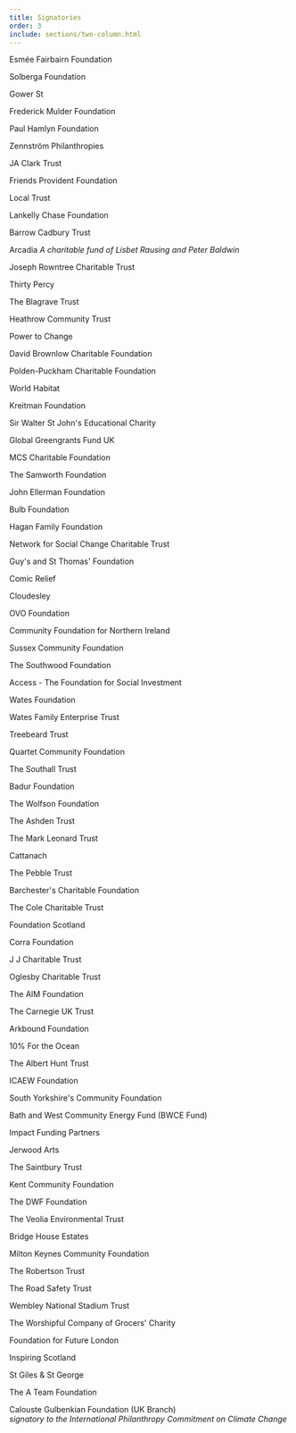 ```yaml
---
title: Signatories
order: 3
include: sections/two-column.html
---
```

Esmée Fairbairn Foundation

Solberga Foundation

Gower St

Frederick Mulder Foundation

Paul Hamlyn Foundation

Zennström Philanthropies

JA Clark Trust

Friends Provident Foundation

Local Trust

Lankelly Chase Foundation

Barrow Cadbury Trust

Arcadia *A charitable fund of Lisbet Rausing and Peter Baldwin*

Joseph Rowntree Charitable Trust

Thirty Percy

The Blagrave Trust

Heathrow Community Trust

Power to Change

David Brownlow Charitable Foundation

Polden-Puckham Charitable Foundation

World Habitat

Kreitman Foundation

Sir Walter St John's Educational Charity

Global Greengrants Fund UK

MCS Charitable Foundation

The Samworth Foundation

John Ellerman Foundation

Bulb Foundation

Hagan Family Foundation

Network for Social Change Charitable Trust

Guy's and St Thomas' Foundation

Comic Relief

Cloudesley

OVO Foundation

Community Foundation for Northern Ireland

Sussex Community Foundation

The Southwood Foundation

Access - The Foundation for Social Investment   

Wates Foundation 

Wates Family Enterprise Trust

Treebeard Trust

Quartet Community Foundation

The Southall Trust

Badur Foundation

The Wolfson Foundation

The Ashden Trust

The Mark Leonard Trust

Cattanach

The Pebble Trust

Barchester's Charitable Foundation

The Cole Charitable Trust

Foundation Scotland

Corra Foundation

J J Charitable Trust

Oglesby Charitable Trust

The AIM Foundation

The Carnegie UK Trust

Arkbound Foundation

10% For the Ocean

The Albert Hunt Trust

ICAEW Foundation

South Yorkshire's Community Foundation

Bath and West Community Energy Fund (BWCE Fund)

Impact Funding Partners

Jerwood Arts

The Saintbury Trust

Kent Community Foundation

The DWF Foundation

The Veolia Environmental Trust

Bridge House Estates

Milton Keynes Community Foundation

The Robertson Trust

The Road Safety Trust

Wembley National Stadium Trust

The Worshipful Company of Grocers' Charity

Foundation for Future London

Inspiring Scotland

St Giles & St George

The A Team Foundation

Calouste Gulbenkian Foundation (UK Branch) \
*signatory to the International Philanthropy Commitment on Climate Change*